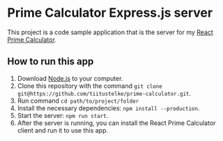 # Prime Calculator Express.js server

This project is a code sample application that is the server for my [React Prime Calculator](https://github.com/tiitustelke/react-prime-calculator).

## How to run this app

1. Download [Node.js](https://nodejs.org/en/) to your computer.
2. Clone this repository with the command `git clone git@https://github.com/tiitustelke/prime-calculator.git`.
3. Run command `cd path/to/project/folder`
4. Install the necessary dependencies: `npm install --production`.
5. Start the server: `npm run start`.
6. After the server is running, you can install the React Prime Calculator client and run it to use this app.
